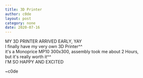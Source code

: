 ```yaml
---
title: 3D Printer
author: c0de
layout: post
category: none
date: 2020-07-16
---
```


MY 3D PRINTER ARRIVED EARLY, YAY  
I finally have my very own 3D Printer^^  
it's a Monoprice MP10 300x300, assembly took me about 2 Hours,  
but it's really worth it^^  
I'M SO HAPPY AND EXCITED  
  
~c0de